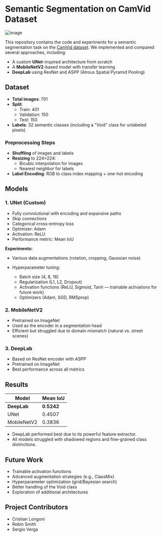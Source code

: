 # Semantic Segmentation on CamVid Dataset

![image](https://github.com/user-attachments/assets/00f61ad0-93d0-4a0c-a53a-9762e5ff9237)

This repository contains the code and experiments for a semantic segmentation task on the [CamVid dataset](http://mi.eng.cam.ac.uk/research/projects/VideoRec/CamVid/). We implemented and compared several approaches, including:

* A custom **UNet**-inspired architecture from scratch
* A **MobileNetV2**-based model with transfer learning
* **DeepLab** using ResNet and ASPP (Atrous Spatial Pyramid Pooling)

## Dataset
* **Total images**: 701
* **Split**:
  * Train: 401
  * Validation: 150
  * Test: 150
* **Labels**: 32 semantic classes (including a "Void" class for unlabeled pixels)

### Preprocessing Steps
* **Shuffling** of images and labels
* **Resizing** to 224×224:
  * Bicubic interpolation for images
  * Nearest neighbor for labels
* **Label Encoding**: RGB to class index mapping + one-hot encoding

## Models

### 1. UNet (Custom)

* Fully convolutional with encoding and expansive paths
* Skip connections
* Categorical cross-entropy loss
* Optimizer: Adam
* Activation: ReLU
* Performance metric: Mean IoU

**Experiments:**

* Various data augmentations (rotation, cropping, Gaussian noise)
* Hyperparameter tuning:

  * Batch size (4, 8, 16)
  * Regularization (L1, L2, Dropout)
  * Activation functions (ReLU, Sigmoid, Tanh — trainable activations for future work)
  * Optimizers (Adam, SGD, RMSprop)

### 2. MobileNetV2

* Pretrained on ImageNet
* Used as the encoder in a segmentation head
* Efficient but struggled due to domain mismatch (natural vs. street scenes)

### 3. DeepLab

* Based on ResNet encoder with ASPP
* Pretrained on ImageNet
* Best performance across all metrics

## Results

| Model       | Mean IoU |
| ----------- | -------- |
| **DeepLab**     | **0.5242**   |
| UNet        | 0.4507   |
| MobileNetV2 | 0.3836   |

* DeepLab performed best due to its powerful feature extractor.
* All models struggled with shadowed regions and fine-grained class distinctions.

## Future Work

* Trainable activation functions
* Advanced augmentation strategies (e.g., ClassMix)
* Hyperparameter optimization (grid/Bayesian search)
* Better handling of the Void class
* Exploration of additional architectures

## Project Contributors

* Cristian Longoni
* Robin Smith 
* Sergio Verga
